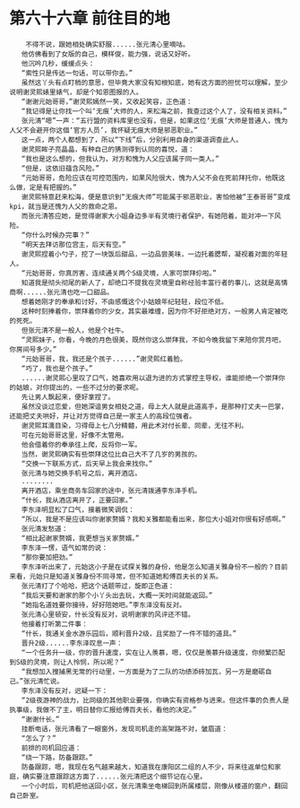 # 第六十六章 前往目的地
        不得不说，跟她相处确实舒服......张元清心里嘀咕。
       他仿佛看到了女版的自己，模样俊，能力强，说话又好听。
       他沉吟几秒，缓缓点头：
       “索性只是传达一句话，可以带你去。”
       虽然这丫头有点盯梢的意思，但毕竟大家没有知根知底，她有这方面的担忧可以理解，至少说明谢灵熙婊里婊气，却是个知恩图报的人。
       “谢谢元始哥哥，”谢灵熙嫣然一笑，又收起笑容，正色道：
       “我记得是让你找一个叫‘无痕’大师的人，来松海之前，我查过这个人了，没有相关资料。”
       张元清“嗯”一声：“五行盟的资料库里也没有，但是，如果这位‘无痕’大师是普通人，愧为人父不会避开你这個‘官方人员’，我怀疑无痕大师是邪恶职业。”
       这一点，两个人都想到了，所以“下线”后，分别利用自身的渠道调查此人。
       谢灵熙眸子亮晶晶，有种自己的猜测得到认同的喜悦，道：
       “我也是这么想的，但我认为，对方和愧为人父应该属于同一类人。”
       “但是，这依旧蕴含风险。”
       “元始哥哥，危险应该在可控范围内，如果风险很大，愧为人父不会在死前拜托你，他既这么做，定是有把握的。”
       谢灵熙特意赶来松海，便是意识到“无痕大师”可能属于邪恶职业，害怕他被“王泰哥哥”变成kpi，就当是还愧为人父的救命之恩。
       而张元清答应她，是觉得谢家大小姐身边多半有灵境行者保护，有她陪着，能对冲一下风险。
       “你什么时候办完事？”
       “明天去拜访那位宫主，后天有空。”
       谢灵熙捏着小勺子，挖了一块饭后甜品，一边品尝美味，一边托着腮帮，凝视着对面的年轻人。
       “元始哥哥，你真厉害，连续通关两个S级灵境，人家可崇拜伱啦。”
       知道我是彻头彻尾的新人了，却绝口不提我在灵境里自称经验丰富行者的事儿，这就是高情商啊......张元清也吃一口甜品。
       想着她刚才的奉承和讨好，不由感慨这个小姑娘年纪轻轻，段位不低。
       这种时刻捧着你，崇拜着你的少女，其实最难缠，因为你不好拒绝对方，一般男人肯定被吃的死死。
       但张元清不是一般人，他是个社牛。
       “灵熙妹子，你看，今晚的月色很美，既然你这么崇拜我，不如今晚我留下来陪你赏月吧，你房间号多少。”
       “元始哥哥，我，我还是个孩子......”谢灵熙红着脸。
       “巧了，我也是个孩子。”
       ......谢灵熙心里叹了口气，她喜欢用以退为进的方式掌控主导权，谁能拒绝一个崇拜你的姑娘，对你提出的，一些不过分的要求呢。
       先让男人飘起来，便好拿捏了。
       虽然没谈过恋爱，但她深谙男女相处之道，母上大人就是此道高手，是那种打丈夫一巴掌，还能把丈夫哄好，并让对方觉得自己是一家主人的高段位强者。
       谢灵熙耳濡目染，习得母上七八分精髓，用此术对付长辈、同辈，无往不利。
       可在元始哥哥这里，好像不太管用。
       他会借着你的奉承往上爬，反将你一军。
       当然，谢灵熙确实有些崇拜这位比自己大不了几岁的男孩的。
       “交换一下联系方式，后天早上我会来找你。”
       张元清与她交换手机号之后，离开酒店。
       ........
       离开酒店，乘坐商务车回家的途中，张元清拨通李东泽手机。
       “什长，我从酒店离开了，正要回家。”
       李东泽明显松了口气，接着微笑调侃：
       “所以，我是不是应该叫你谢家赘婿？我和关雅都能看出来，那位大小姐对你很有好感啊。”
       张元清发愁道：
       “相比起谢家赘婿，我更想当关家赘婿。”
       李东泽一愣，语气如常的说：
       “那你要加把劲。”
       李东泽听出来了，元始这小子是在试探关雅的身份，他是怎么知道关雅身份不一般的？目前来看，元始只是知道关雅身份不同寻常，但不知道她和傅百夫长的关系。
       张元清打了个哈哈，把这个话题带过，旋即正色道：
       “我后天要和谢家的那个小丫头出去玩，大概一天时间就能返回。”
       “她指名道姓要你接待，好好陪她吧。”李东泽没有反对。
       张元清心里顿安，什长没有反对，说明谢家的风评还不错。
       他接着打听第二件事：
       “什长，我通关金水游乐园后，顺利晋升2级，且奖励了一件不错的道具。”
       晋升2级......李东泽叹息一声：
       “一个任务升一级，你的晋升速度，实在让人羡慕，嗯，仅仅是羡慕升级速度，你频繁匹配到S级的灵境，则让人怜悯，所以呢？”
       “我想加入搜捕黑无常的行动里，一方面是为了二队的功绩添砖加瓦，另一方是磨砺自己。”张元清忙说。
       李东泽没有反对，迟疑一下：
       “2级夜游神的战力，比同级的其他职业要强，你确实有资格参与进来。但这件事的负责人是执事级，我做不了主，明日替你汇报给傅百夫长，看他的决定。”
       “谢谢什长。”
       挂断电话，张元清看了一眼窗外，发现司机走的高架路不对，皱眉道：
       “怎么了？”
       前排的司机回应道：
       “绕一下路，防备跟踪。”
       防备跟踪，嗯，我现在名气越来越大，知道我在康阳区二组的人不少，将来往返单位和家庭，确实要注意跟踪这方面了......张元清把这个细节记在心里。
       一个小时后，司机把他送回小区，张元清乘坐电梯回到所属楼层，刚像从楼道的窗户，翻回自己卧室。